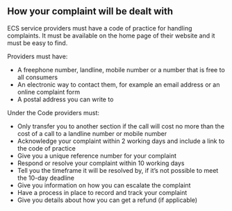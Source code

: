 ##  How your complaint will be dealt with

ECS service providers must have a code of practice for handling complaints. It
must be available on the home page of their website and it must be easy to
find.

Providers must have:

  * A freephone number, landline, mobile number or a number that is free to all consumers 
  * An electronic way to contact them, for example an email address or an online complaint form 
  * A postal address you can write to 

Under the Code providers must:

  * Only transfer you to another section if the call will cost no more than the cost of a call to a landline number or mobile number 
  * Acknowledge your complaint within 2 working days and include a link to the code of practice 
  * Give you a unique reference number for your complaint 
  * Respond or resolve your complaint within 10 working days 
  * Tell you the timeframe it will be resolved by, if it’s not possible to meet the 10-day deadline 
  * Give you information on how you can escalate the complaint 
  * Have a process in place to record and track your complaint 
  * Give you details about how you can get a refund (if applicable) 
